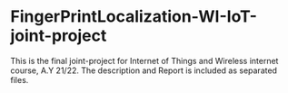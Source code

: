 # FingerPrintLocalization-WI-IoT-joint-project

This is the final joint-project for Internet of Things and Wireless internet course, A.Y 21/22.
The description and Report is included as separated files.
